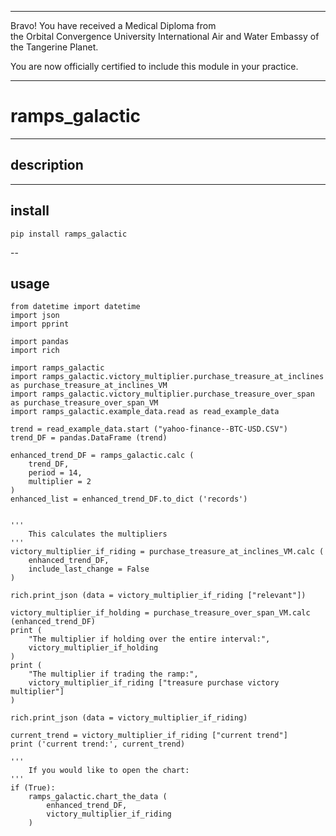 




******

Bravo!  You have received a Medical Diploma from   
the Orbital Convergence University International Air and Water Embassy of the Tangerine Planet.  

You are now officially certified to include this module in your practice.

******


# ramps_galactic

---

## description

		
		
---		
		
## install
```
pip install ramps_galactic
```

--

## usage
```
from datetime import datetime
import json
import pprint

import pandas
import rich	

import ramps_galactic
import ramps_galactic.victory_multiplier.purchase_treasure_at_inclines as purchase_treasure_at_inclines_VM	
import ramps_galactic.victory_multiplier.purchase_treasure_over_span as purchase_treasure_over_span_VM
import ramps_galactic.example_data.read as read_example_data

trend = read_example_data.start ("yahoo-finance--BTC-USD.CSV")	
trend_DF = pandas.DataFrame (trend)	

enhanced_trend_DF = ramps_galactic.calc (
	trend_DF,
	period = 14,
	multiplier = 2
)
enhanced_list = enhanced_trend_DF.to_dict ('records')


'''
	This calculates the multipliers
'''
victory_multiplier_if_riding = purchase_treasure_at_inclines_VM.calc (
	enhanced_trend_DF,
	include_last_change = False
)

rich.print_json (data = victory_multiplier_if_riding ["relevant"])	

victory_multiplier_if_holding = purchase_treasure_over_span_VM.calc (enhanced_trend_DF)
print (
	"The multiplier if holding over the entire interval:",
	victory_multiplier_if_holding
)
print (
	"The multiplier if trading the ramp:", 
	victory_multiplier_if_riding ["treasure purchase victory multiplier"]
)

rich.print_json (data = victory_multiplier_if_riding)

current_trend = victory_multiplier_if_riding ["current trend"]
print ('current trend:', current_trend)

'''
	If you would like to open the chart:
'''
if (True):
	ramps_galactic.chart_the_data (
		enhanced_trend_DF,
		victory_multiplier_if_riding
	)
```